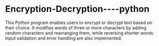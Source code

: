 # Encryption-Decryption----python
This Python program enables users to encrypt or decrypt text based on their choice. It modifies words of three or more characters by adding random characters and rearranging them, while reversing shorter words. Input validation and error handling are also implemented.
